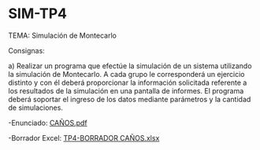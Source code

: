 # SIM-TP4
TEMA: Simulación de Montecarlo

Consignas:

a) Realizar un programa que efectúe la simulación de un sistema utilizando la simulación de
Montecarlo. A cada grupo le corresponderá un ejercicio distinto y con él deberá 
proporcionar la información solicitada referente a los resultados de la simulación en una pantalla 
de informes. El programa deberá soportar el ingreso de los datos mediante parámetros y la 
cantidad de simulaciones. 

-Enunciado:
[CAÑOS.pdf](https://github.com/valentinogiardino/SIM-TP4/files/8931809/CANOS.pdf)

-Borrador Excel:
[TP4-BORRADOR CAÑOS.xlsx](https://github.com/valentinogiardino/SIM-TP4/files/8931817/TP4-BORRADOR.CANOS.xlsx)

